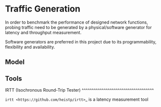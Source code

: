 Traffic Generation
==================

In order to benchmark the performance of designed network functions, probing traffic need to be generated by a
physical/software generator for latency and throughput measurement.

Software generators are preferred in this project due to its programmability, flexibility and availability.

Model
-----


Tools
-----


IRTT (Isochronous Round-Trip Tester)
^^^^^^^^^^^^^^^^^^^^^^^^^^^^^^^^^^^^

`irtt <https://github.com/heistp/irtt>`_ is a latency measurement tool
